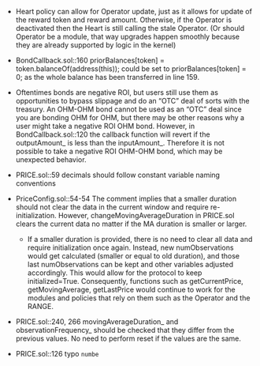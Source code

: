- Heart policy can allow for Operator update, just as it allows for update of the reward token and reward amount. Otherwise, if the Operator is deactivated then the Heart is still calling the stale Operator. (Or should Operator be a module, that way upgrades happen smoothly because they are already supported by logic in the kernel)

- BondCallback.sol::160 priorBalances[token] = token.balanceOf(address(this)); could be set to priorBalances[token] = 0; as the whole balance has been transferred in line 159.
- Oftentimes bonds are negative ROI, but users still use them as opportunities to bypass slippage and do an “OTC” deal of sorts with the treasury. An OHM-OHM bond cannot be used as an “OTC” deal since you are bonding OHM for OHM, but there may be other reasons why a user might take a negative ROI OHM bond. However, in BondCallback.sol::120 the callback function will revert if the outputAmount_ is less than the inputAmount_. Therefore it is not possible to take a negative ROI OHM-OHM bond, which may be unexpected behavior.
- PRICE.sol::59 decimals should follow constant variable naming conventions
- PriceConfig.sol::54-54 The comment implies that a smaller duration should not clear the data in the current window and require re-initialization. However, changeMovingAverageDuration in PRICE.sol clears the current data no matter if the MA duration is smaller or larger. 
     - If a smaller duration is provided, there is no need to clear all data and require initialization once again. Instead, new numObservations would get calculated (smaller or equal to old duration), and those last numObservations can be kept and other variables adjusted accordingly. This would allow for the protocol to keep initialized=True. Consequently, functions such as getCurrentPrice, getMovingAverage, getLastPrice would continue to work for the modules and policies that rely on them such as the Operator and the RANGE.
- PRICE.sol::240, 266 movingAverageDuration_ and observationFrequency_ should be checked that they differ from the previous values. No need to perform reset if the values are the same.
- PRICE.sol::126 typo `numbe`
